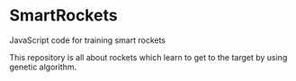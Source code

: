# SmartRockets
JavaScript code for training smart rockets


This repository is all about rockets which learn to get to the target by using genetic algorithm.

